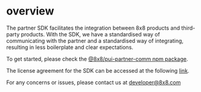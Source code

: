 # overview

The partner SDK facilitates the integration between 8x8 products and third-party products. With the SDK, we have a standardised way of communicating with the partner and a standardised way of integrating, resulting in less boilerplate and clear expectations.

To get started, please check the [@8x8/pui-partner-comm npm package](https://www.npmjs.com/package/@8x8/pui-partner-comm).

The license agreement for the SDK can be accessed at the following [link](https://www.8x8.com/terms-and-conditions/software-development-kit-license-agreement).

For any concerns or issues, please contact us at [developer@8x8.com](mailto:developer@8x8.com)
